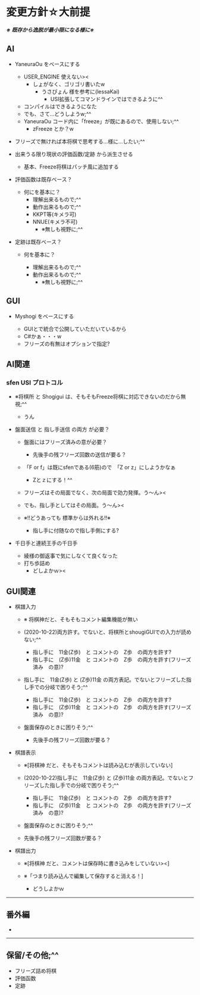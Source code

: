 # 変更方針☆大前提

***※ 既存から逸脱が最小限になる様に※***

## AI

* YaneuraOu をベースにする
  * USER_ENGINE 使えない><
    * しょがなく、ゴリゴリ書いたw
      * うさぴょん 様を参考に(lessaKai)
        * USI拡張してコマンドラインではできるように\^^
  * コンパイルはできるようになた
  * でも、さて…どうしようw;^^
  * YaneuraOu コード内に「freeze」が既にあるので、使用しない;^^
    * zFreeze とか？w
* フリーズで無ければ本将棋で思考する…様に…したい;^^

* 出来うる限り現状の評価函数/定跡 から派生させる

  * 基本、Freeze将棋はパッチ風に追加する
* 評価函数は既存ベース？
  * 何にを基本に？
    * 理解出来るもので;^^
    * 動作出来るもので;^^
    * KKPT等(キメラ可)
    * NNUE(キメラ不可)
      * ※無しも視野に;^^
* 定跡は既存ベース？
  * 何を基本に？

    * 理解出来るもので;^^
    * 動作出来るもので;^^
      * ※無しも視野に;^^

## GUI

* Myshogi をベースにする

  * GUIとで統合で公開していただいているから
  * C#かぁ・・・w
  * フリーズの有無はオプションで指定?

## AI関連

### sfen USI プロトコル

* ※将棋所 と Shogigui は、そもそもFreeze将棋に対応できないのだから無視;^^
  * うん

* 盤面送信 と 指し手送信 の両方 が必要？
  * 盤面にはフリーズ済みの意が必要？
    * 先後手の残フリーズ回数の送信が要る？
  * 「F or f」は既にsfenである(6筋)ので　「Z or z」にしようかなぁ
    * Zとｚにする！^^
  * フリーズはその局面でなく、次の局面で効力発揮。う～ん><
  * でも、指し手としてはその局面。う～ん><
  * ※!!どうあっても 標準からは外れる!!※

    * 指し手に付随なので指し手側にする?
* 千日手と連続王手の千日手
  * 綾様の御返事で気にしなくて良くなった
  * 打ち歩詰め
    * どしよかｗ><

## GUI関連

* 棋譜入力

  * ※ 将棋神だと、そもそもコメント編集機能が無い
  * (2020-10-22)両方許す。でないと、将棋所とshougiGUIでの入力が読めない;^^

    * 指し手に　11金(Z歩)　と コメントの　Z歩　の両方を許す?
    * 指し手に　(Z歩)11金　と コメントの　Z歩　の両方を許す(フリーズ済み　の意)?
  * 指し手に　11金(Z歩) と (Z歩)11金 の両方表記。でないとフリーズした指し手での分岐で困りそう;^^

    * 指し手に　11金(Z歩)　と コメントの　Z歩　の両方を許す?
    * 指し手に　(Z歩)11金　と コメントの　Z歩　の両方を許す(フリーズ済み　の意)?
  * 盤面保存のときに困りそう;^^

    * 先後手の残フリーズ回数が要る？
* 棋譜表示

  * ※[将棋神 だと、そもそもコメントは読み込むが表示していない]
  * (2020-10-22)指し手に　11金(Z歩) と (Z歩)11金 の両方表記。でないとフリーズした指し手での分岐で困りそう;^^

    * 指し手に　11金(Z歩)　と コメントの　Z歩　の両方を許す?
    * 指し手に　(Z歩)11金　と コメントの　Z歩　の両方を許す(フリーズ済み　の意)?
  * 盤面保存のときに困りそう;^^
  * 先後手の残フリーズ回数が要る？
* 棋譜出力

  * ※[将棋神 だと、コメントは保存時に書き込みをしていない><]
  * ※「つまり読み込んで編集して保存すると消える！]

    * どうしよかｗ

----

## 番外編

*

----

## 保留/その他;^^

* フリーズ詰め将棋
* 評価函数
* 定跡
